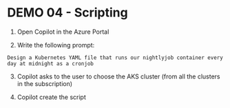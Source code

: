 # DEMO 04 - Scripting

1) Open Copilot in the Azure Portal

2) Write the following prompt:

```
Design a Kubernetes YAML file that runs our nightlyjob container every day at midnight as a cronjob
```

3) Copilot asks to the user to choose the AKS cluster (from all the clusters in the subscription)

4) Copilot create the script